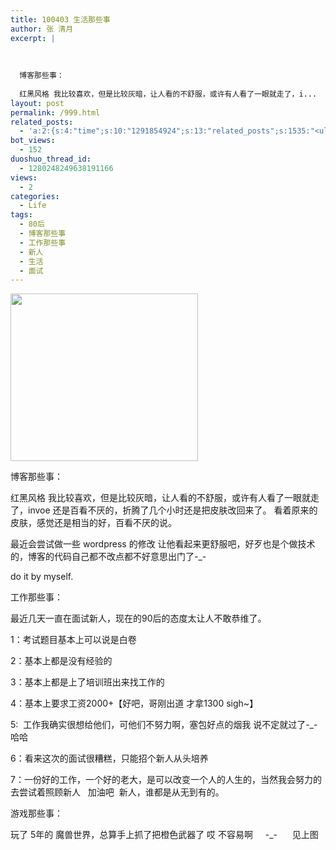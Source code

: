 ```yaml
---
title: 100403 生活那些事
author: 张 清月
excerpt: |
  
  
  
  博客那些事：
  
  红黑风格 我比较喜欢，但是比较灰暗，让人看的不舒服，或许有人看了一眼就走了，i...
layout: post
permalink: /999.html
related_posts:
  - 'a:2:{s:4:"time";s:10:"1291854924";s:13:"related_posts";s:1535:"<ul class="related_post"><li><a href="http://blog.80aj.com/2010/11/16/101116-%e5%a4%9c%e6%9c%aa%e7%9c%a0%e6%80%9d%e5%bf%b5%e8%bf%9c%e6%96%b9%e7%9a%84%e4%bd%b3%e4%ba%ba/" title="101116 夜未眠,思念远方的佳人">101116 夜未眠,思念远方的佳人</a></li><li><a href="http://blog.80aj.com/2010/09/09/%e5%8c%86%e5%8c%86/" title="匆匆">匆匆</a></li><li><a href="http://blog.80aj.com/2010/09/05/100905-%e7%90%90%e4%ba%8b%e8%ae%b0/" title="100905 琐事记">100905 琐事记</a></li><li><a href="http://blog.80aj.com/2010/08/18/100818-%e5%85%b3%e4%ba%8e-%e6%9e%ab-%e5%8f%b6-%e4%bb%8b%e7%bb%8d/" title="100818 关于 枫 叶 介绍">100818 关于 枫 叶 介绍</a></li><li><a href="http://blog.80aj.com/2010/08/18/100818-%e5%85%b3%e4%ba%8ephp-%e9%9d%a2%e8%af%95/" title="100818 关于php 面试">100818 关于php 面试</a></li><li><a href="http://blog.80aj.com/2010/07/06/100706-%e7%ba%a2%e9%85%92/" title="100706 红酒">100706 红酒</a></li><li><a href="http://blog.80aj.com/2010/07/05/100705-%e5%8d%96/" title="100705 卖">100705 卖</a></li><li><a href="http://blog.80aj.com/2010/07/01/100701-%e9%94%99%e5%a4%b1/" title="100701 错失">100701 错失</a></li><li><a href="http://blog.80aj.com/2010/06/29/100629-%e5%80%94%e5%bc%ba/" title="100629 倔强">100629 倔强</a></li><li><a href="http://blog.80aj.com/2010/06/23/100623-%e8%be%b9%e7%9c%8b%e8%be%b9%e7%ac%91%e8%be%b9%e6%b5%81%e6%b3%aa/" title="100623 边看边笑边流泪<非房勿扰>">100623 边看边笑边流泪<非房勿扰></a></li></ul>";}'
bot_views:
  - 152
duoshuo_thread_id:
  - 1280248249638191166
views:
  - 2
categories:
  - Life
tags:
  - 80后
  - 博客那些事
  - 工作那些事
  - 新人
  - 生活
  - 面试
---
```

[<img class="aligncenter size-medium wp-image-1003" title="s5" src="http://www.80aj.com/wp-content/uploads/2010/04/s5-300x268.jpg" alt="" width="300" height="268" />][1]

[][2]

博客那些事：

红黑风格 我比较喜欢，但是比较灰暗，让人看的不舒服，或许有人看了一眼就走了，invoe 还是百看不厌的，折腾了几个小时还是把皮肤改回来了。 看着原来的皮肤，感觉还是相当的好，百看不厌的说。

最近会尝试做一些 wordpress 的修改 让他看起来更舒服吧，好歹也是个做技术的，博客的代码自己都不改点都不好意思出门了-_-

do it by myself.

工作那些事：

最近几天一直在面试新人，现在的90后的态度太让人不敢恭维了。

1：考试题目基本上可以说是白卷

2：基本上都是没有经验的

3：基本上都是上了培训班出来找工作的

4：基本上要求工资2000+【好吧，哥刚出道 才拿1300 sigh~】

5:  工作我确实很想给他们，可他们不努力啊，塞包好点的烟我 说不定就过了-_- 哈哈

6：看来这次的面试很糟糕，只能招个新人从头培养

7：一份好的工作，一个好的老大，是可以改变一个人的人生的，当然我会努力的去尝试着照顾新人   加油吧  新人，谁都是从无到有的。

游戏那些事：

玩了 5年的 魔兽世界，总算手上抓了把橙色武器了 哎 不容易啊     -_-      见上图 

[][3]

 [1]: http://www.80aj.com/wp-content/uploads/2010/04/s5.jpg
 [2]: http://www.80aj.com/wp-content/uploads/2010/04/s4.jpg
 [3]: http://www.80aj.com/wp-content/uploads/2010/04/sc3.jpg